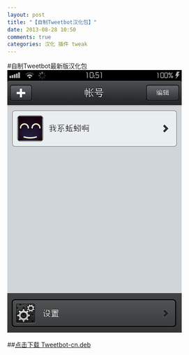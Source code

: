 ```yaml
---
layout: post
title: "【自制Tweetbot汉化包】"
date: 2013-08-28 10:50
comments: true
categories: 汉化 插件 tweak
---
```

#自制Tweetbot最新版汉化包
![图](/images/tweetbot-cn/1.png)

##[点击下载 Tweetbot-cn.deb](/images/tweebot-cn/tweetbot-cn.deb)